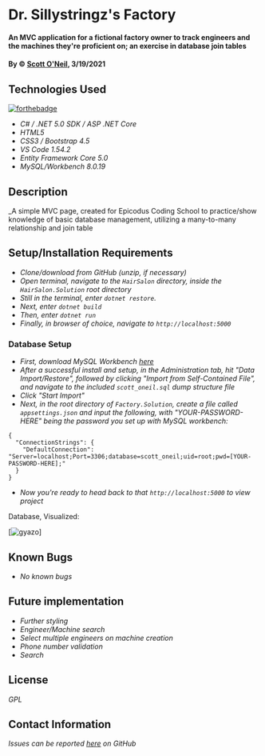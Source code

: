 # Dr. Sillystringz's Factory

#### An MVC application for a fictional factory owner to track engineers and the machines they're proficient on; an exercise in database join tables

#### By &copy; [Scott O'Neil](https://github.com/spnoneil), 3/19/2021

## Technologies Used
[![forthebadge](https://forthebadge.com/images/badges/contains-17-coffee-cups.svg)](https://forthebadge.com)

* _C# / .NET 5.0 SDK / ASP .NET Core_
* _HTML5_
* _CSS3 / Bootstrap 4.5_
* _VS Code 1.54.2_
* _Entity Framework Core 5.0_
* _MySQL/Workbench 8.0.19_

## Description
_A simple MVC page, created for Epicodus Coding School to practice/show knowledge of basic database management, utilizing a many-to-many relationship and join table

## Setup/Installation Requirements

* _Clone/download from GitHub (unzip, if necessary)_
* _Open terminal, navigate to the `HairSalon` directory, inside the `HairSalon.Solution` root directory_
* _Still in the terminal, enter `dotnet restore`._
* _Next, enter `dotnet build`_
* _Then, enter `dotnet run`_
* _Finally, in browser of choice, navigate to `http://localhost:5000`_

### Database Setup


* _First, download MySQL Workbench [here](https://dev.mysql.com/downloads/workbench/)_
* _After a successful install and setup, in the Administration tab, hit "Data Import/Restore", followed by clicking "Import from Self-Contained File", and navigate to the included `scott_oneil.sql` dump structure file_
* _Click "Start Import"_
* _Next, in the root directory of `Factory.Solution`, create a file called `appsettings.json` and input the following, with "YOUR-PASSWORD-HERE" being the password you set up with MySQL workbench:_
```
{
  "ConnectionStrings": {
    "DefaultConnection": "Server=localhost;Port=3306;database=scott_oneil;uid=root;pwd=[YOUR-PASSWORD-HERE];"
  }
}
```
* _Now you're ready to head back to that `http://localhost:5000` to view project_


Database, Visualized:

[![gyazo](https://i.gyazo.com/4f0ebc7d74a58b42cadc2816b37ded99.png)]

## Known Bugs

* _No known bugs_

## Future implementation
* _Further styling_
* _Engineer/Machine search_
* _Select multiple engineers on machine creation_
* _Phone number validation_
* _Search_

## License
_GPL_
## Contact Information

_Issues can be reported [here](https://github.com/spnoneil/Factory.Solution/issues/new) on GitHub_
